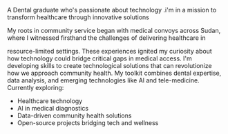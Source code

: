  A Dental graduate who's passionate about technology .i'm in a mission to transform healthcare through innovative solutions

 My roots in community service began with medical convoys across Sudan, where I witnessed firsthand the challenges of delivering healthcare in

 resource-limited settings.
  These experiences ignited my curiosity about how technology could bridge
   critical gaps in medical access.
    I'm developing skills to create technological solutions that can revolutionize
     how we approach community health.
      My toolkit combines dental expertise, data analysis, and emerging technologies
       like Al and tele-medicine.
Currently exploring:

* Healthcare technology
* Al in medical diagnostics
* Data-driven community health solutions
* Open-source projects bridging tech and wellness
